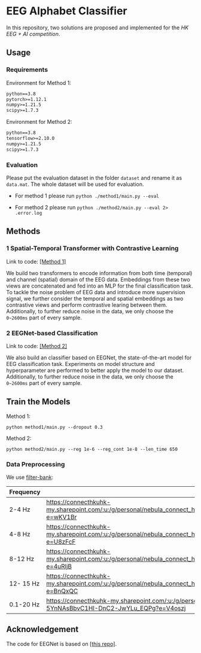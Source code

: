 # EEG Alphabet Classifier

In this repository, two solutions are proposed and implemented for the *HK EEG + AI competition*.

## Usage

### Requirements

Environment for Method 1:

```markdown
python==3.8
pytorch>=1.12.1
numpy>=1.21.5
scipy>=1.7.3
```

Environment for Method 2:

```markdown
python==3.8
tensorflow>=2.10.0
numpy>=1.21.5
scipy>=1.7.3
```

### Evaluation

Please put the evaluation dataset in the folder `dataset` and rename it as `data.mat`. The whole dataset will be used for evaluation.

- For method 1 please run `python ./method1/main.py --eval` 

- For method 2 please run `python ./method2/main.py --eval 2> .error.log`

## Methods

### 1 Spatial-Temporal Transformer with Contrastive Learning

Link to code: [[Method 1]](./method1/)

We build two transformers to encode information from both time (temporal) and channel (spatial) domain of the EEG data. Embeddings from these two views are concatenated and fed into an MLP for the final classification task. To tackle the noise problem of EEG data and introduce more supervision signal, we further consider the temporal and spatial embeddings as two contrastive views and perform contrastive learing between them. Additionally, to further reduce noise in the data, we only choose the `0~2600ms` part of every sample.

### 2 EEGNet-based Classification

Link to code: [[Method 2]](./method2/)

We also build an classifier based on EEGNet, the state-of-the-art model for EEG classification task. Experiments on model structure and hyperparameter are performed to better apply the model to our dataset. Additionally, to further reduce noise in the data, we only choose the `0~2600ms` part of every sample. 

## Train the Models

Method 1:

`python method1/main.py --dropout 0.3`

Method 2:

`python method2/main.py --reg 1e-6 --reg_cont 1e-8 --len_time 650` 

### Data Preprocessing

We use [filter-bank](https://github.com/HelloElwin/EEG/tree/main/preprocessing):

| Frequency | Link                                                         |
| --------- | ------------------------------------------------------------ |
| 2-4 Hz    | https://connecthkuhk-my.sharepoint.com/:u:/g/personal/nebula_connect_hku_hk/Ec9GC54t8pBEoGBzsDfoqLABZUPHyWpzyPUm1ZjYu5BLUQ?e=wKV1Br |
| 4-8 Hz    | https://connecthkuhk-my.sharepoint.com/:u:/g/personal/nebula_connect_hku_hk/EXFzzPKUFndEgDzWabPcFdUBA1B55v11hd2bkbcrpGhQGQ?e=U8zFcF |
| 8-12 Hz   | https://connecthkuhk-my.sharepoint.com/:u:/g/personal/nebula_connect_hku_hk/EVsLUCk_chZOlMm694SAyHEBHDzxQ0nlHi_UCK4llGwxwg?e=4uRljB |
| 12- 15 Hz | https://connecthkuhk-my.sharepoint.com/:u:/g/personal/nebula_connect_hku_hk/EWEnpqbNMxVBnth72JKjs5EBIYy49A-xKYYaPun_d4B_Kg?e=BnQxQC |
| 0.1-20 Hz | https://connecthkuhk-my.sharepoint.com/:u:/g/personal/nebula_connect_hku_hk/EddN6QuO_jRBuEQu-5YnNAsBbvC1HI-DnC2-JwYLu_EQPg?e=V4oszj |


## Acknowledgement

The code for EEGNet is based on [[this repo]](https://github.com/vlawhern/arl-eegmodels).
